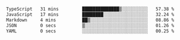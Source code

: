 <!--START_SECTION:waka-->

```txt
TypeScript   31 mins         ██████████████▒░░░░░░░░░░   57.38 %
JavaScript   17 mins         ████████░░░░░░░░░░░░░░░░░   32.24 %
Markdown     4 mins          ██▒░░░░░░░░░░░░░░░░░░░░░░   08.86 %
JSON         0 secs          ▒░░░░░░░░░░░░░░░░░░░░░░░░   01.26 %
YAML         0 secs          ░░░░░░░░░░░░░░░░░░░░░░░░░   00.25 %
```

<!--END_SECTION:waka-->
